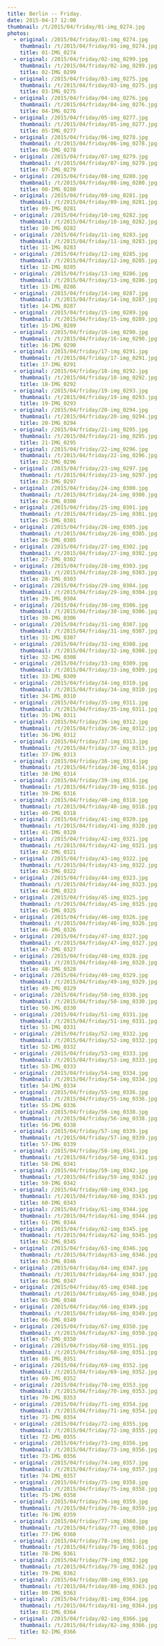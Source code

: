 ```yaml
---
title: Berlin -- Friday.
date: 2015-04-17 12:00
thumbnail: /t/2015/04/friday/01-img_0274.jpg
photos:
  - original: /2015/04/friday/01-img_0274.jpg
    thumbnail: /t/2015/04/friday/01-img_0274.jpg
    title: 01-IMG_0274
  - original: /2015/04/friday/02-img_0299.jpg
    thumbnail: /t/2015/04/friday/02-img_0299.jpg
    title: 02-IMG_0299
  - original: /2015/04/friday/03-img_0275.jpg
    thumbnail: /t/2015/04/friday/03-img_0275.jpg
    title: 03-IMG_0275
  - original: /2015/04/friday/04-img_0276.jpg
    thumbnail: /t/2015/04/friday/04-img_0276.jpg
    title: 04-IMG_0276
  - original: /2015/04/friday/05-img_0277.jpg
    thumbnail: /t/2015/04/friday/05-img_0277.jpg
    title: 05-IMG_0277
  - original: /2015/04/friday/06-img_0278.jpg
    thumbnail: /t/2015/04/friday/06-img_0278.jpg
    title: 06-IMG_0278
  - original: /2015/04/friday/07-img_0279.jpg
    thumbnail: /t/2015/04/friday/07-img_0279.jpg
    title: 07-IMG_0279
  - original: /2015/04/friday/08-img_0280.jpg
    thumbnail: /t/2015/04/friday/08-img_0280.jpg
    title: 08-IMG_0280
  - original: /2015/04/friday/09-img_0281.jpg
    thumbnail: /t/2015/04/friday/09-img_0281.jpg
    title: 09-IMG_0281
  - original: /2015/04/friday/10-img_0282.jpg
    thumbnail: /t/2015/04/friday/10-img_0282.jpg
    title: 10-IMG_0282
  - original: /2015/04/friday/11-img_0283.jpg
    thumbnail: /t/2015/04/friday/11-img_0283.jpg
    title: 11-IMG_0283
  - original: /2015/04/friday/12-img_0285.jpg
    thumbnail: /t/2015/04/friday/12-img_0285.jpg
    title: 12-IMG_0285
  - original: /2015/04/friday/13-img_0286.jpg
    thumbnail: /t/2015/04/friday/13-img_0286.jpg
    title: 13-IMG_0286
  - original: /2015/04/friday/14-img_0287.jpg
    thumbnail: /t/2015/04/friday/14-img_0287.jpg
    title: 14-IMG_0287
  - original: /2015/04/friday/15-img_0289.jpg
    thumbnail: /t/2015/04/friday/15-img_0289.jpg
    title: 15-IMG_0289
  - original: /2015/04/friday/16-img_0290.jpg
    thumbnail: /t/2015/04/friday/16-img_0290.jpg
    title: 16-IMG_0290
  - original: /2015/04/friday/17-img_0291.jpg
    thumbnail: /t/2015/04/friday/17-img_0291.jpg
    title: 17-IMG_0291
  - original: /2015/04/friday/18-img_0292.jpg
    thumbnail: /t/2015/04/friday/18-img_0292.jpg
    title: 18-IMG_0292
  - original: /2015/04/friday/19-img_0293.jpg
    thumbnail: /t/2015/04/friday/19-img_0293.jpg
    title: 19-IMG_0293
  - original: /2015/04/friday/20-img_0294.jpg
    thumbnail: /t/2015/04/friday/20-img_0294.jpg
    title: 20-IMG_0294
  - original: /2015/04/friday/21-img_0295.jpg
    thumbnail: /t/2015/04/friday/21-img_0295.jpg
    title: 21-IMG_0295
  - original: /2015/04/friday/22-img_0296.jpg
    thumbnail: /t/2015/04/friday/22-img_0296.jpg
    title: 22-IMG_0296
  - original: /2015/04/friday/23-img_0297.jpg
    thumbnail: /t/2015/04/friday/23-img_0297.jpg
    title: 23-IMG_0297
  - original: /2015/04/friday/24-img_0300.jpg
    thumbnail: /t/2015/04/friday/24-img_0300.jpg
    title: 24-IMG_0300
  - original: /2015/04/friday/25-img_0301.jpg
    thumbnail: /t/2015/04/friday/25-img_0301.jpg
    title: 25-IMG_0301
  - original: /2015/04/friday/26-img_0305.jpg
    thumbnail: /t/2015/04/friday/26-img_0305.jpg
    title: 26-IMG_0305
  - original: /2015/04/friday/27-img_0302.jpg
    thumbnail: /t/2015/04/friday/27-img_0302.jpg
    title: 27-IMG_0302
  - original: /2015/04/friday/28-img_0303.jpg
    thumbnail: /t/2015/04/friday/28-img_0303.jpg
    title: 28-IMG_0303
  - original: /2015/04/friday/29-img_0304.jpg
    thumbnail: /t/2015/04/friday/29-img_0304.jpg
    title: 29-IMG_0304
  - original: /2015/04/friday/30-img_0306.jpg
    thumbnail: /t/2015/04/friday/30-img_0306.jpg
    title: 30-IMG_0306
  - original: /2015/04/friday/31-img_0307.jpg
    thumbnail: /t/2015/04/friday/31-img_0307.jpg
    title: 31-IMG_0307
  - original: /2015/04/friday/32-img_0308.jpg
    thumbnail: /t/2015/04/friday/32-img_0308.jpg
    title: 32-IMG_0308
  - original: /2015/04/friday/33-img_0309.jpg
    thumbnail: /t/2015/04/friday/33-img_0309.jpg
    title: 33-IMG_0309
  - original: /2015/04/friday/34-img_0310.jpg
    thumbnail: /t/2015/04/friday/34-img_0310.jpg
    title: 34-IMG_0310
  - original: /2015/04/friday/35-img_0311.jpg
    thumbnail: /t/2015/04/friday/35-img_0311.jpg
    title: 35-IMG_0311
  - original: /2015/04/friday/36-img_0312.jpg
    thumbnail: /t/2015/04/friday/36-img_0312.jpg
    title: 36-IMG_0312
  - original: /2015/04/friday/37-img_0313.jpg
    thumbnail: /t/2015/04/friday/37-img_0313.jpg
    title: 37-IMG_0313
  - original: /2015/04/friday/38-img_0314.jpg
    thumbnail: /t/2015/04/friday/38-img_0314.jpg
    title: 38-IMG_0314
  - original: /2015/04/friday/39-img_0316.jpg
    thumbnail: /t/2015/04/friday/39-img_0316.jpg
    title: 39-IMG_0316
  - original: /2015/04/friday/40-img_0318.jpg
    thumbnail: /t/2015/04/friday/40-img_0318.jpg
    title: 40-IMG_0318
  - original: /2015/04/friday/41-img_0320.jpg
    thumbnail: /t/2015/04/friday/41-img_0320.jpg
    title: 41-IMG_0320
  - original: /2015/04/friday/42-img_0321.jpg
    thumbnail: /t/2015/04/friday/42-img_0321.jpg
    title: 42-IMG_0321
  - original: /2015/04/friday/43-img_0322.jpg
    thumbnail: /t/2015/04/friday/43-img_0322.jpg
    title: 43-IMG_0322
  - original: /2015/04/friday/44-img_0323.jpg
    thumbnail: /t/2015/04/friday/44-img_0323.jpg
    title: 44-IMG_0323
  - original: /2015/04/friday/45-img_0325.jpg
    thumbnail: /t/2015/04/friday/45-img_0325.jpg
    title: 45-IMG_0325
  - original: /2015/04/friday/46-img_0326.jpg
    thumbnail: /t/2015/04/friday/46-img_0326.jpg
    title: 46-IMG_0326
  - original: /2015/04/friday/47-img_0327.jpg
    thumbnail: /t/2015/04/friday/47-img_0327.jpg
    title: 47-IMG_0327
  - original: /2015/04/friday/48-img_0328.jpg
    thumbnail: /t/2015/04/friday/48-img_0328.jpg
    title: 48-IMG_0328
  - original: /2015/04/friday/49-img_0329.jpg
    thumbnail: /t/2015/04/friday/49-img_0329.jpg
    title: 49-IMG_0329
  - original: /2015/04/friday/50-img_0330.jpg
    thumbnail: /t/2015/04/friday/50-img_0330.jpg
    title: 50-IMG_0330
  - original: /2015/04/friday/51-img_0331.jpg
    thumbnail: /t/2015/04/friday/51-img_0331.jpg
    title: 51-IMG_0331
  - original: /2015/04/friday/52-img_0332.jpg
    thumbnail: /t/2015/04/friday/52-img_0332.jpg
    title: 52-IMG_0332
  - original: /2015/04/friday/53-img_0333.jpg
    thumbnail: /t/2015/04/friday/53-img_0333.jpg
    title: 53-IMG_0333
  - original: /2015/04/friday/54-img_0334.jpg
    thumbnail: /t/2015/04/friday/54-img_0334.jpg
    title: 54-IMG_0334
  - original: /2015/04/friday/55-img_0336.jpg
    thumbnail: /t/2015/04/friday/55-img_0336.jpg
    title: 55-IMG_0336
  - original: /2015/04/friday/56-img_0338.jpg
    thumbnail: /t/2015/04/friday/56-img_0338.jpg
    title: 56-IMG_0338
  - original: /2015/04/friday/57-img_0339.jpg
    thumbnail: /t/2015/04/friday/57-img_0339.jpg
    title: 57-IMG_0339
  - original: /2015/04/friday/58-img_0341.jpg
    thumbnail: /t/2015/04/friday/58-img_0341.jpg
    title: 58-IMG_0341
  - original: /2015/04/friday/59-img_0342.jpg
    thumbnail: /t/2015/04/friday/59-img_0342.jpg
    title: 59-IMG_0342
  - original: /2015/04/friday/60-img_0343.jpg
    thumbnail: /t/2015/04/friday/60-img_0343.jpg
    title: 60-IMG_0343
  - original: /2015/04/friday/61-img_0344.jpg
    thumbnail: /t/2015/04/friday/61-img_0344.jpg
    title: 61-IMG_0344
  - original: /2015/04/friday/62-img_0345.jpg
    thumbnail: /t/2015/04/friday/62-img_0345.jpg
    title: 62-IMG_0345
  - original: /2015/04/friday/63-img_0346.jpg
    thumbnail: /t/2015/04/friday/63-img_0346.jpg
    title: 63-IMG_0346
  - original: /2015/04/friday/64-img_0347.jpg
    thumbnail: /t/2015/04/friday/64-img_0347.jpg
    title: 64-IMG_0347
  - original: /2015/04/friday/65-img_0348.jpg
    thumbnail: /t/2015/04/friday/65-img_0348.jpg
    title: 65-IMG_0348
  - original: /2015/04/friday/66-img_0349.jpg
    thumbnail: /t/2015/04/friday/66-img_0349.jpg
    title: 66-IMG_0349
  - original: /2015/04/friday/67-img_0350.jpg
    thumbnail: /t/2015/04/friday/67-img_0350.jpg
    title: 67-IMG_0350
  - original: /2015/04/friday/68-img_0351.jpg
    thumbnail: /t/2015/04/friday/68-img_0351.jpg
    title: 68-IMG_0351
  - original: /2015/04/friday/69-img_0352.jpg
    thumbnail: /t/2015/04/friday/69-img_0352.jpg
    title: 69-IMG_0352
  - original: /2015/04/friday/70-img_0353.jpg
    thumbnail: /t/2015/04/friday/70-img_0353.jpg
    title: 70-IMG_0353
  - original: /2015/04/friday/71-img_0354.jpg
    thumbnail: /t/2015/04/friday/71-img_0354.jpg
    title: 71-IMG_0354
  - original: /2015/04/friday/72-img_0355.jpg
    thumbnail: /t/2015/04/friday/72-img_0355.jpg
    title: 72-IMG_0355
  - original: /2015/04/friday/73-img_0356.jpg
    thumbnail: /t/2015/04/friday/73-img_0356.jpg
    title: 73-IMG_0356
  - original: /2015/04/friday/74-img_0357.jpg
    thumbnail: /t/2015/04/friday/74-img_0357.jpg
    title: 74-IMG_0357
  - original: /2015/04/friday/75-img_0358.jpg
    thumbnail: /t/2015/04/friday/75-img_0358.jpg
    title: 75-IMG_0358
  - original: /2015/04/friday/76-img_0359.jpg
    thumbnail: /t/2015/04/friday/76-img_0359.jpg
    title: 76-IMG_0359
  - original: /2015/04/friday/77-img_0360.jpg
    thumbnail: /t/2015/04/friday/77-img_0360.jpg
    title: 77-IMG_0360
  - original: /2015/04/friday/78-img_0361.jpg
    thumbnail: /t/2015/04/friday/78-img_0361.jpg
    title: 78-IMG_0361
  - original: /2015/04/friday/79-img_0362.jpg
    thumbnail: /t/2015/04/friday/79-img_0362.jpg
    title: 79-IMG_0362
  - original: /2015/04/friday/80-img_0363.jpg
    thumbnail: /t/2015/04/friday/80-img_0363.jpg
    title: 80-IMG_0363
  - original: /2015/04/friday/81-img_0364.jpg
    thumbnail: /t/2015/04/friday/81-img_0364.jpg
    title: 81-IMG_0364
  - original: /2015/04/friday/82-img_0366.jpg
    thumbnail: /t/2015/04/friday/82-img_0366.jpg
    title: 82-IMG_0366
---
```

